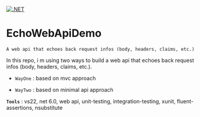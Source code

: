 [![.NET](https://github.com/aimenux/EchoWebApiDemo/actions/workflows/ci.yml/badge.svg?branch=main)](https://github.com/aimenux/EchoWebApiDemo/actions/workflows/ci.yml)

# EchoWebApiDemo
```
A web api that echoes back request infos (body, headers, claims, etc.)
```

In this repo, i m using two ways to build a web api that echoes back request infos (body, headers, claims, etc.).
>
- `WayOne` : based on mvc approach
>
- `WayTwo` : based on minimal api approach
>

**`Tools`** : vs22, net 6.0, web api, unit-testing, integration-testing, xunit, fluent-assertions, nsubstitute
